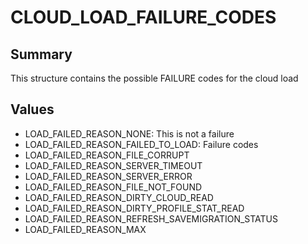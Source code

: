 # CLOUD_LOAD_FAILURE_CODES

## Summary
This structure contains the possible FAILURE codes for the cloud load

## Values
* LOAD_FAILED_REASON_NONE: This is not a failure
* LOAD_FAILED_REASON_FAILED_TO_LOAD: Failure codes
* LOAD_FAILED_REASON_FILE_CORRUPT
* LOAD_FAILED_REASON_SERVER_TIMEOUT
* LOAD_FAILED_REASON_SERVER_ERROR
* LOAD_FAILED_REASON_FILE_NOT_FOUND
* LOAD_FAILED_REASON_DIRTY_CLOUD_READ
* LOAD_FAILED_REASON_DIRTY_PROFILE_STAT_READ
* LOAD_FAILED_REASON_REFRESH_SAVEMIGRATION_STATUS
* LOAD_FAILED_REASON_MAX